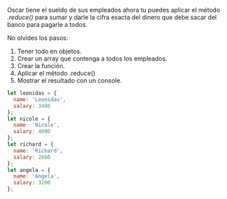 Oscar tiene el sueldo de sus empleados ahora tu puedes aplicar el método _.reduce()_ para sumar y darle la cifra exacta del dinero que debe sacar del banco para pagarle a todos.

No olvides los pasos:

1. Tener todo en objetos.
2. Crear un array que contenga a todos los empleados.
3. Crear la función.
4. Aplicar el método .reduce()
5. Mostrar el resultado con un console.

```javascript
let leonidas = {
  name: 'Leonidas',
  salary: 3400
};
let nicole = {
  name: 'Nicole',
  salary: 4000
};
let richard = {
  name: 'Richard',
  salary: 2800
};
let angela = {
  name: 'Angela',
  salary: 3200
};
```
